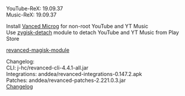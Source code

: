 YouTube-ReX: 19.09.37  
Music-ReX: 19.09.37  

Install [Vanced Microg](https://github.com/TeamVanced/VancedMicroG/releases) for non-root YouTube and YT Music  
Use [zygisk-detach](https://github.com/j-hc/zygisk-detach) module to detach YouTube and YT Music from Play Store  

[revanced-magisk-module](https://github.com/j-hc/revanced-magisk-module)  

Changelog:  
CLI: j-hc/revanced-cli-4.4.1-all.jar  
Integrations: anddea/revanced-integrations-0.147.2.apk  
Patches: anddea/revanced-patches-2.221.0.3.jar  
[Changelog](https://github.com/anddea/revanced-patches/releases/tag/v2.221.0.3)  
